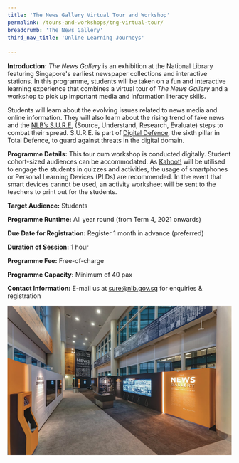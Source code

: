 ```yaml
---
title: 'The News Gallery Virtual Tour and Workshop'
permalink: /tours-and-workshops/tng-virtual-tour/
breadcrumb: 'The News Gallery'
third_nav_title: 'Online Learning Journeys'

---
```


**Introduction:** *The News Gallery* is an exhibition at the National Library featuring Singapore's earliest newspaper collections and interactive stations. In this programme, students will be taken on a fun and interactive learning experience that combines a virtual tour of *The News Gallery* and a workshop to pick up important media and information literacy skills. 

Students will learn about the evolving issues related to news media and online information. They will also learn about the rising trend of fake news and the [NLB’s S.U.R.E.](https://sure.nlb.gov.sg/about-us/sure-campaign/) (Source, Understand, Research, Evaluate) steps to combat their spread. S.U.R.E. is part of [Digital Defence](https://www.mci.gov.sg/portfolios/digital-defence/digital-defence), the sixth pillar in Total Defence, to guard against threats in the digital domain.

**Programme Details:** This tour cum workshop is conducted digitally. Student cohort-sized audiences can be accommodated. As [Kahoot!](https://kahoot.it/) will be utilised to engage the students in quizzes and activities, the usage of smartphones or Personal Learning Devices (PLDs) are recommended. In the event that smart devices cannot be used, an activity worksheet will be sent to the teachers to print out for the students. 

**Target Audience:** Students

**Programme Runtime:** All year round (from Term 4, 2021 onwards)

**Due Date for Registration:** Register 1 month in advance (preferred)

**Duration of Session:** 1 hour

**Programme Fee:** Free-of-charge

**Programme Capacity:** Minimum of 40 pax

**Contact Information:** E-mail us at [sure@nlb.gov.sg](mailto:sure@nlb.gov.sg) for enquiries & registration

 ![](../images/tng_about_1000w.jpg)